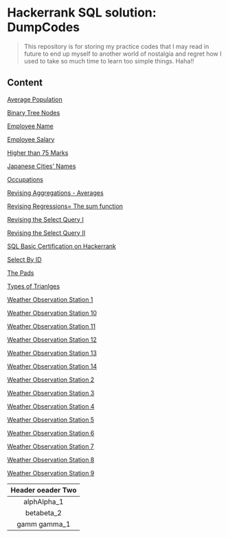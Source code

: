 # Hackerrank SQL solution: DumpCodes
> This repository is for storing my practice codes that I may read in future to end up myself to another world of nostalgia and regret how I used to take so much time to learn 
> too simple things. Haha!!

## Content



 [Average Population](https://github.com/1darshanpatil/MySQL/blob/main/Average%20Population) 


 [Binary Tree Nodes](https://github.com/1darshanpatil/MySQL/blob/main/Binary%20Tree%20Nodes) 




 [Employee Name](https://github.com/1darshanpatil/MySQL/blob/main/Employee%20Name) 


[Employee Salary](https://github.com/1darshanpatil/MySQL/blob/main/Employee%20Salary)


[Higher than 75 Marks](https://github.com/1darshanpatil/MySQL/blob/main/Higher%20than%2075%20Marks)


[Japanese Cities' Names](https://github.com/1darshanpatil/MySQL/blob/main/Japanese%20Cities'%20Names)


[Occupations](https://github.com/1darshanpatil/MySQL/blob/main/Occupations)


[Revising Aggregations - Averages](https://github.com/1darshanpatil/MySQL/blob/main/Revising%20Aggregations%20-%20Averages)


[Revising Regressions= The sum function](https://github.com/1darshanpatil/MySQL/blob/main/Revising%20Regressions%3D%20The%20sum%20function)


[Revising the Select Query I](https://github.com/1darshanpatil/MySQL/blob/main/Revising%20the%20Select%20Query%20I)


[Revising the Select Query II](https://github.com/1darshanpatil/MySQL/blob/main/Revising%20the%20Select%20Query%20II)


[SQL Basic Certification on Hackerrank](https://github.com/1darshanpatil/MySQL/blob/main/SQL%20Basic%20Certification%20on%20Hackerrank)


[Select By ID](https://github.com/1darshanpatil/MySQL/blob/main/Select%20By%20ID)


[The Pads](https://github.com/1darshanpatil/MySQL/blob/main/The%20Pads)


[Types of Trianlges](https://github.com/1darshanpatil/MySQL/blob/main/Types%20of%20Trianlges)


[Weather Observation Station 1](https://github.com/1darshanpatil/MySQL/blob/main/Weather%20Observation%20Station%201)


[Weather Observation Station 10](https://github.com/1darshanpatil/MySQL/blob/main/Weather%20Observation%20Station%2010)


[Weather Observation Station 11](https://github.com/1darshanpatil/MySQL/blob/main/Weather%20Observation%20Station%2011)


[Weather Observation Station 12](https://github.com/1darshanpatil/MySQL/blob/main/Weather%20Observation%20Station%2012)


[Weather Observation Station 13](https://github.com/1darshanpatil/MySQL/blob/main/Weather%20Observation%20Station%2013)


[Weather Observation Station 14](https://github.com/1darshanpatil/MySQL/blob/main/Weather%20Observation%20Station%2014)


[Weather Observation Station 2](https://github.com/1darshanpatil/MySQL/blob/main/Weather%20Observation%20Station%202)


[Weather Observation Station 3](https://github.com/1darshanpatil/MySQL/blob/main/Weather%20Observation%20Station%203)


[Weather Observation Station 4](https://github.com/1darshanpatil/MySQL/blob/main/Weather%20Observation%20Station%204)


[Weather Observation Station 5](https://github.com/1darshanpatil/MySQL/blob/main/Weather%20Observation%20Station%205)


[Weather Observation Station 6](https://github.com/1darshanpatil/MySQL/blob/main/Weather%20Observation%20Station%206)


[Weather Observation Station 7](https://github.com/1darshanpatil/MySQL/blob/main/Weather%20Observation%20Station%207)


[Weather Observation Station 8](https://github.com/1darshanpatil/MySQL/blob/main/Weather%20Observation%20Station%208)


[Weather Observation Station 9](https://github.com/1darshanpatil/MySQL/blob/main/Weather%20Observation%20Station%209)


| Header oeader Two |
|:---------:|
|alphAlpha_1|
|betabeta_2|
|gamm gamma_1|
